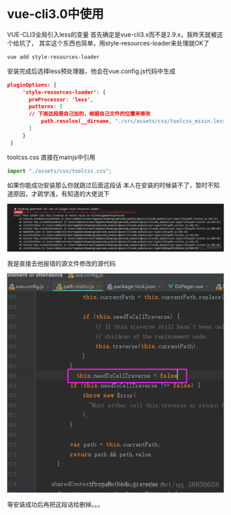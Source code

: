 # vue-cli3.0中使用

VUE-CLI3全局引入less的变量
首先确定是vue-cli3.x而不是2.9.x，我昨天就被这个给坑了，
其实这个东西也简单，用style-resources-loader来处理就OK了

```bash
vue add style-resources-loader
```

安装完成后选择less预处理器，他会在vue.config.js代码中生成

```json
pluginOptions: {
     'style-resources-loader': {
       preProcessor: 'less',
       patterns: [
       // 下面这段是自己加的，根据自己文件的位置来修改
           path.resolve(__dirname, "./src/assets/css/toolcss_mixin.less")
       ]
     }
 }
```

toolcss.css 直接在mainjs中引用
```js
import "./assets/css/toolcss.css";
```

如果你能成功安装那么你就跳过后面这段话
本人在安装的时候装不了，暂时不知道原因，才疏学浅，有知道的大佬说下

![20180929101747965](..\images\20180929101747965.png)

我是直接去他报错的源文件修改的源代码

![20180929101932128](..\images\20180929101932128.png)

等安装成功后再把这段话给删掉。。。
